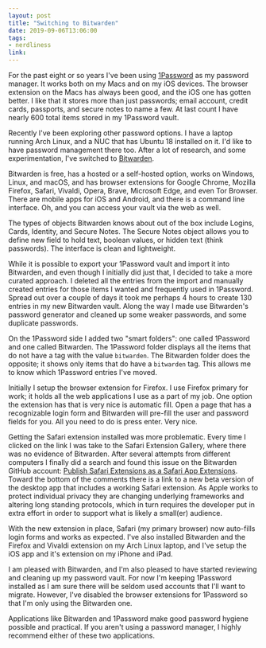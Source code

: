 ```yaml
---
layout: post
title: "Switching to Bitwarden"
date: 2019-09-06T13:06:00
tags:
- nerdliness
link:
---
```

For the past eight or so years I've been using [1Password](https://1password.com/ "1Password") as my password manager. It works both on my
Macs and on my iOS devices. The browser extension on the Macs has always been good, and the iOS one
has gotten better. I like that it stores more than just passwords; email account, credit cards,
passports, and secure notes to name a few. At last count I have nearly 600 total items stored in my
1Password vault.

Recently I've been exploring other password options. I have a laptop running Arch Linux, and a NUC
that has Ubuntu 18 installed on it. I'd like to have password management there too. After a lot of
research, and some experimentation, I've switched to [Bitwarden](https://bitwarden.com/ "Bitwarden").

Bitwarden is free, has a hosted or a self-hosted option, works on Windows, Linux, and macOS, and has
browser extensions for Google Chrome, Mozilla Firefox, Safari, Vivaldi, Opera, Brave, Microsoft
Edge, and even Tor Browser. There are mobile apps for iOS and Android, and there is a command line
interface. Oh, and you can access your vault via the web as well.

The types of objects Bitwarden knows about out of the box include Logins, Cards, Identity, and
Secure Notes. The Secure Notes object allows you to define new field to hold text, boolean values,
or hidden text (think passwords). The interface is clean and lightweight.

While it is possible to export your 1Password vault and import it into Bitwarden, and even though I
initially did just that, I decided to take a more curated approach. I deleted all the entries from
the import and manually created entries for those items I wanted and frequently used in 1Password.
Spread out over a couple of days it took me perhaps 4 hours to create 130 entries in my new
Bitwarden vault. Along the way I made use Bitwarden's password generator and cleaned up some weaker
passwords, and some duplicate passwords.

On the 1Password side I added two "smart folders": one called 1Password and one called Bitwarden.
The 1Password folder displays all the items that do not have a tag with the value `bitwarden`. The
Bitwarden folder does the opposite; it shows only items that do have a `bitwarden` tag. This allows
me to know which 1Password entries I've moved.

Initially I setup the browser extension for Firefox. I use Firefox primary for work; it holds all
the web applications I use as a part of my job. One option the extension has that is very nice is
automatic fill. Open a page that has a recognizable login form and Bitwarden will pre-fill the user
and password fields for you. All you need to do is press enter. Very nice.

Getting the Safari extension installed was more problematic. Every time I clicked on the link I was
take to the Safari Extension Gallery, where there was no evidence of Bitwarden. After several
attempts from different computers I finally did a search and found this issue on the Bitwarden
GitHub account: [Publish Safari Extensions as a Safari App Extensions](https://github.com/bitwarden/browser/issues/664 "Publish Safari Extensions as a Safari App Extensions"). Toward the bottom of the comments there is a link to a new beta version of the desktop app that includes a working Safari extension. As Apple works to protect individual privacy they are changing underlying frameworks and altering long standing protocols, which in turn requires the developer put in extra effort in order to support what is likely a small(er) audience.

With the new extension in place, Safari (my primary browser) now auto-fills login forms and works as
expected. I've also installed Bitwarden and the Firefox and Vivaldi extension on my Arch Linux
laptop, and I've setup the iOS app and it's extension on my iPhone and iPad.

I am pleased with Bitwarden, and I'm also pleased to have started reviewing and cleaning up my
password vault. For now I'm keeping 1Password installed as I am sure there will be seldom used
accounts that I'll want to migrate. However, I've disabled the browser extensions for 1Password so
that I'm only using the Bitwarden one.

Applications like Bitwarden and 1Password make good password hygiene possible and practical. If you
aren't using a password manager, I highly recommend either of these two applications.
